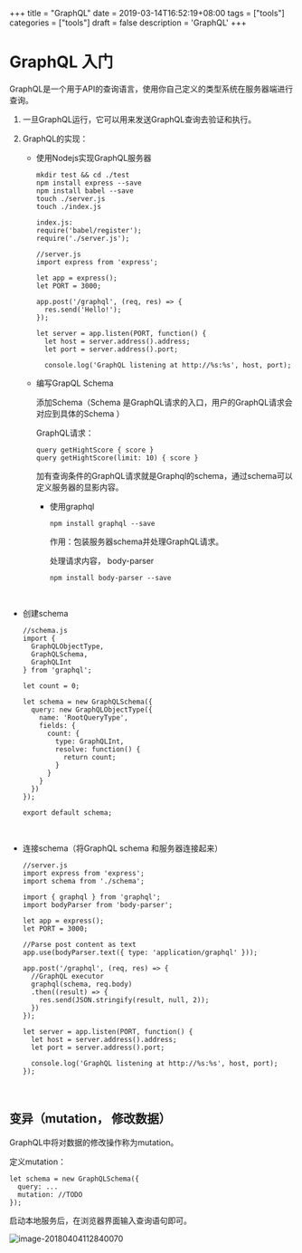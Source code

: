 +++
title = "GraphQL"
date = 2019-03-14T16:52:19+08:00
tags = ["tools"]
categories = ["tools"]
draft = false
description = 'GraphQL'
+++

# GraphQL 入门

GraphQL是一个用于API的查询语言，使用你自己定义的类型系统在服务器端进行查询。

1. 一旦GraphQL运行，它可以用来发送GraphQL查询去验证和执行。

2. GraphQL的实现：

   - 使用Nodejs实现GraphQL服务器

     ```
     mkdir test && cd ./test
     npm install express --save
     npm install babel --save
     touch ./server.js
     touch ./index.js
     ```

     ```
     index.js:
     require('babel/register');
     require('./server.js');
     ```

     ```
     //server.js
     import express from 'express';

     let app = express();
     let PORT = 3000;

     app.post('/graphql', (req, res) => {
       res.send('Hello!');
     });

     let server = app.listen(PORT, function() {
       let host = server.address().address;
       let port = server.address().port;

       console.log('GraphQL listening at http://%s:%s', host, port);
       ```

   - 编写GrapQL Schema

     添加Schema（Schema 是GraphQL请求的入口，用户的GraphQL请求会对应到具体的Schema ）

     GraphQL请求：

     ```
     query getHightScore { score }
     query getHightScore(limit: 10) { score }
     ```

     加有查询条件的GraphQL请求就是Graphql的schema，通过schema可以定义服务器的显影内容。

     - 使用graphql

       ```
       npm install graphql --save
       ```

       作用：包装服务器schema并处理GraphQL请求。

       处理请求内容， body-parser

       ```
       npm install body-parser --save
       ```

       ​

- 创建schema

  ```
  //schema.js
  import {
    GraphQLObjectType,
    GraphQLSchema,
    GraphQLInt
  } from 'graphql';

  let count = 0;

  let schema = new GraphQLSchema({
    query: new GraphQLObjectType({
      name: 'RootQueryType',
      fields: {
        count: {
          type: GraphQLInt,
          resolve: function() {
            return count;
          }
        }
      }
    })
  });

  export default schema;

  ```

  ​

- 连接schema（将GraphQL schema 和服务器连接起来）

  ```
  //server.js
  import express from 'express';
  import schema from './schema';

  import { graphql } from 'graphql';
  import bodyParser from 'body-parser';

  let app = express();
  let PORT = 3000;

  //Parse post content as text
  app.use(bodyParser.text({ type: 'application/graphql' }));

  app.post('/graphql', (req, res) => {
    //GraphQL executor
    graphql(schema, req.body)
    .then((result) => {
      res.send(JSON.stringify(result, null, 2));
    })
  });

  let server = app.listen(PORT, function() {
    let host = server.address().address;
    let port = server.address().port;

    console.log('GraphQL listening at http://%s:%s', host, port);
  });
  ```

  ​

## 变异（mutation， 修改数据）

GraphQL中将对数据的修改操作称为mutation。

定义mutation：

```
let schema = new GraphQLSchema({
  query: ...
  mutation: //TODO
});
```

启动本地服务后，在浏览器界面输入查询语句即可。

![image-20180404112840070](https://ws1.sinaimg.cn/large/006tKfTcgy1fq0kkf84m5j31ao0rfq7f.jpg)
